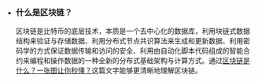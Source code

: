 * ### 什么是区块链？
    区块链是比特币的底层技术，本质是一个去中心化的数据库，利用块链式数据结构来验证与存储数据、利用分布式节点共识算法来生成和更新数据、利用密码学的方式保证数据传输和访问的安全、利用由自动化脚本代码组成的智能合约来编程和操作数据的一种全新的分布式基础架构与计算方式。通过[区块链是什么？一张图让你秒懂？](https://baijiahao.baidu.com/s?id=1592894131130991736&wfr=spider&for=pc)这篇文字能够更清晰地理解区块链。
